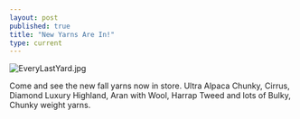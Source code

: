 ```yaml
---
layout: post
published: true
title: "New Yarns Are In!"
type: current
---
```


![EveryLastYard.jpg]({{site.baseurl}}/news/img/EveryLastYard.jpg)

Come and see the new fall yarns now in store. Ultra Alpaca Chunky, Cirrus, Diamond Luxury Highland, Aran with Wool, Harrap Tweed and lots of Bulky, Chunky weight yarns.
